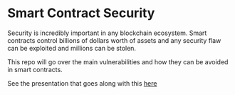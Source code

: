 # Smart Contract Security

Security is incredibly important in any blockchain ecosystem. Smart contracts control billions of dollars worth of assets and any security flaw can be exploited and millions can be stolen.

This repo will go over the main vulnerabilities and how they can be avoided in smart contracts.

See the presentation that goes along with this [here](https://docs.google.com/presentation/d/1AfHgOQN6EOLa_rUdBjj155ruV2rOUtncLA3sItQZwnM/edit?usp=sharing)
